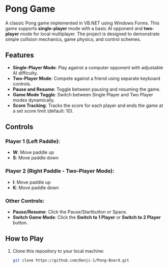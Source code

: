 # Pong Game

A classic Pong game implemented in VB.NET using Windows Forms. This game supports **single-player** mode with a basic AI opponent and **two-player** mode for local multiplayer. The project is designed to demonstrate simple collision mechanics, game physics, and control schemes.

## Features

- **Single-Player Mode**: Play against a computer opponent with adjustable AI difficulty.
- **Two-Player Mode**: Compete against a friend using separate keyboard controls.
- **Pause and Resume**: Toggle between pausing and resuming the game.
- **Game Mode Toggle**: Switch between Single Player and Two Player modes dynamically.
- **Score Tracking**: Tracks the score for each player and ends the game at a set score limit (default: 10).

## Controls

### Player 1 (Left Paddle):
- **W**: Move paddle up
- **S**: Move paddle down

### Player 2 (Right Paddle - Two-Player Mode):
- **I**: Move paddle up
- **K**: Move paddle down

### Other Controls:
- **Pause/Resume**: Click the Pause/Startbutton or Space.
- **Switch Game Mode**: Click the **Switch to 1 Player** or **Switch to 2 Player** button.

## How to Play

1. Clone this repository to your local machine:
   ```bash
   git clone https://github.com/Denji-1/Pong-Board.git


 
